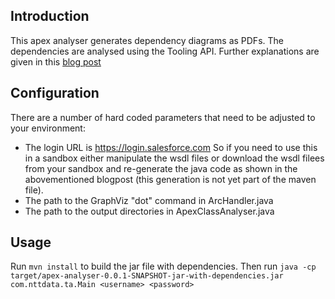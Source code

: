 ## Introduction ##
This apex analyser generates dependency diagrams as PDFs. 
The dependencies are analysed using the Tooling API. Further
explanations are given in this [blog post](http://mfdcbwy.postach.io/well-it-depends-using-the-tooling-api-to-generate-dependency-graphs-for-apex-classes-and-triggers)

## Configuration ##
There are a number of hard coded parameters that need to be adjusted 
to your environment:
*  The login URL is <https://login.salesforce.com> So if you need to use this
in a sandbox either manipulate the wsdl files or download the wsdl
filees from your sandbox and re-generate the java code as shown in the
abovementioned blogpost (this generation is not yet part of the maven
file).
*  The path to the GraphViz "dot" command in ArcHandler.java
*  The path to the output directories in ApexClassAnalyser.java

## Usage ###
Run `mvn install` to build the jar file with dependencies. Then run
`java -cp target/apex-analyser-0.0.1-SNAPSHOT-jar-with-dependencies.jar com.nttdata.ta.Main <username> <password>`
